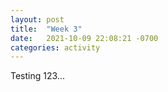 ```yaml
---
layout: post
title:  "Week 3"
date:   2021-10-09 22:08:21 -0700
categories: activity
---
```

Testing 123...
